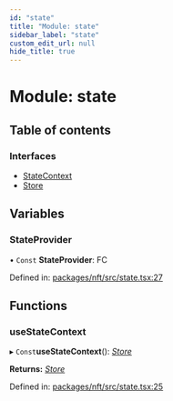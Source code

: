 ```yaml
---
id: "state"
title: "Module: state"
sidebar_label: "state"
custom_edit_url: null
hide_title: true
---
```


# Module: state

## Table of contents

### Interfaces

- [StateContext](../interfaces/state.statecontext.md)
- [Store](../interfaces/state.store.md)

## Variables

### StateProvider

• `Const` **StateProvider**: FC

Defined in: [packages/nft/src/state.tsx:27](https://github.com/xr3ngine/xr3ngine/blob/77d12cea0/packages/nft/src/state.tsx#L27)

## Functions

### useStateContext

▸ `Const`**useStateContext**(): [*Store*](../interfaces/state.store.md)

**Returns:** [*Store*](../interfaces/state.store.md)

Defined in: [packages/nft/src/state.tsx:25](https://github.com/xr3ngine/xr3ngine/blob/77d12cea0/packages/nft/src/state.tsx#L25)
